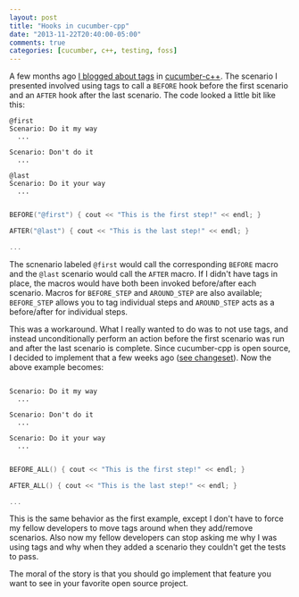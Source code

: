 ```yaml
---
layout: post
title: "Hooks in cucumber-cpp"
date: "2013-11-22T20:40:00-05:00"
comments: true
categories: [cucumber, c++, testing, foss]
---
```


A few months ago [I blogged about tags](/blog/2013/04/15/tags-in-c-plus-plus-cucumber-tests/) in [cucumber-c++](https://github.com/cucumber/cucumber-cpp). The scenario I presented involved using tags to call a `BEFORE` hook before the first scenario and an `AFTER` hook after the last scenario. The code looked a little bit like this:

``` cucumber DoStuff.feature
@first
Scenario: Do it my way
  ...

Scenario: Don't do it
  ...

@last
Scenario: Do it your way
  ...
```

``` c++ DoStuff_StepDefinitions.cpp

BEFORE("@first") { cout << "This is the first step!" << endl; }

AFTER("@last") { cout << "This is the last step!" << endl; }

...

```

The scnenario labeled `@first` would call the corresponding `BEFORE` macro and the `@last` scenario would call the `AFTER` macro. If I didn't have tags in place, the macros would have both been invoked before/after each scenario. Macros for `BEFORE_STEP` and `AROUND_STEP` are also available; `BEFORE_STEP` allows you to tag individual steps and `AROUND_STEP` acts as a before/after for individual steps.

This was a workaround. What I really wanted to do was to not use tags, and instead unconditionally perform an action before the first scenario was run and after the last scenario is complete. Since cucumber-cpp is open source, I decided to implement that a few weeks ago ([see changeset](https://github.com/cucumber/cucumber-cpp/commit/26e11d0248edf32a8bac17df9d2d4ceb135ed502)). Now the above example becomes:

``` cucumber DoStuff.feature

Scenario: Do it my way
  ...

Scenario: Don't do it
  ...

Scenario: Do it your way
  ...
```

``` c++ DoStuff_StepDefinitions.cpp

BEFORE_ALL() { cout << "This is the first step!" << endl; }

AFTER_ALL() { cout << "This is the last step!" << endl; }

...

```

This is the same behavior as the first example, except I don't have to force my fellow developers to move tags around when they add/remove scenarios. Also now my fellow developers can stop asking me why I was using tags and why when they added a scenario they couldn't get the tests to pass.

The moral of the story is that you should go implement that feature you want to see in your favorite open source project.
